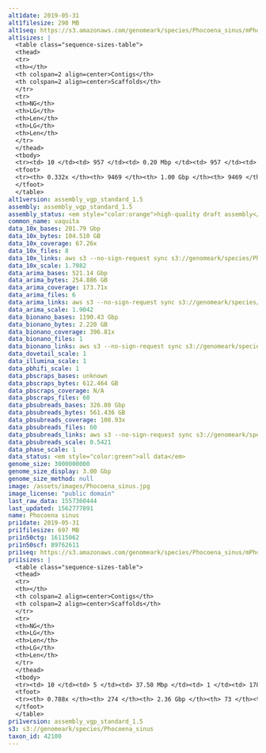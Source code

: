 ```yaml
---
alt1date: 2019-05-31
alt1filesize: 298 MB
alt1seq: https://s3.amazonaws.com/genomeark/species/Phocoena_sinus/mPhoSin1/assembly_vgp_standard_1.5/mPhoSin1.alt.asm.20190531.fasta.gz
alt1sizes: |
  <table class="sequence-sizes-table">
  <thead>
  <tr>
  <th></th>
  <th colspan=2 align=center>Contigs</th>
  <th colspan=2 align=center>Scaffolds</th>
  </tr>
  <tr>
  <th>NG</th>
  <th>LG</th>
  <th>Len</th>
  <th>LG</th>
  <th>Len</th>
  </tr>
  </thead>
  <tbody>
  <tr><td> 10 </td><td> 957 </td><td> 0.20 Mbp </td><td> 957 </td><td> 0.20 Mbp </td></tr>  <tr><td> 20 </td><td> 2973 </td><td> 0.11 Mbp </td><td> 2973 </td><td> 0.11 Mbp </td></tr>  <tr><td> 30 </td><td> 6946 </td><td> 50.89 Kbp </td><td> 6946 </td><td> 50.89 Kbp </td></tr>  <tr><td> 40 </td><td> - </td><td> - </td><td> - </td><td> - </td></tr>  <tr style="background-color:#cccccc;"><td> 50 </td><td> - </td><td> - </td><td> - </td><td> - </td></tr>  <tr><td> 60 </td><td> - </td><td> - </td><td> - </td><td> - </td></tr>  <tr><td> 70 </td><td> - </td><td> - </td><td> - </td><td> - </td></tr>  <tr><td> 80 </td><td> - </td><td> - </td><td> - </td><td> - </td></tr>  <tr><td> 90 </td><td> - </td><td> - </td><td> - </td><td> - </td></tr>  <tr><td> 100 </td><td> - </td><td> - </td><td> - </td><td> - </td></tr>  </tbody>
  <tfoot>
  <tr><th> 0.332x </th><th> 9469 </th><th> 1.00 Gbp </th><th> 9469 </th><th> 1.00 Gbp </th></tr>
  </tfoot>
  </table>
alt1version: assembly_vgp_standard_1.5
assembly: assembly_vgp_standard_1.5
assembly_status: <em style="color:orange">high-quality draft assembly</em>
common_name: vaquita
data_10x_bases: 201.79 Gbp
data_10x_bytes: 104.510 GB
data_10x_coverage: 67.26x
data_10x_files: 8
data_10x_links: aws s3 --no-sign-request sync s3://genomeark/species/Phocoena_sinus/mPhoSin1/genomic_data/10x/ .<br>
data_10x_scale: 1.7982
data_arima_bases: 521.14 Gbp
data_arima_bytes: 254.886 GB
data_arima_coverage: 173.71x
data_arima_files: 6
data_arima_links: aws s3 --no-sign-request sync s3://genomeark/species/Phocoena_sinus/mPhoSin1/genomic_data/arima/ .<br>
data_arima_scale: 1.9042
data_bionano_bases: 1190.43 Gbp
data_bionano_bytes: 2.220 GB
data_bionano_coverage: 396.81x
data_bionano_files: 1
data_bionano_links: aws s3 --no-sign-request sync s3://genomeark/species/Phocoena_sinus/mPhoSin1/genomic_data/bionano/ .<br>
data_dovetail_scale: 1
data_illumina_scale: 1
data_pbhifi_scale: 1
data_pbscraps_bases: unknown
data_pbscraps_bytes: 612.464 GB
data_pbscraps_coverage: N/A
data_pbscraps_files: 60
data_pbsubreads_bases: 326.80 Gbp
data_pbsubreads_bytes: 561.436 GB
data_pbsubreads_coverage: 108.93x
data_pbsubreads_files: 60
data_pbsubreads_links: aws s3 --no-sign-request sync s3://genomeark/species/Phocoena_sinus/mPhoSin1/genomic_data/pacbio/ . --exclude "*scraps.bam* --exclude "*ccs.bam*"<br>
data_pbsubreads_scale: 0.5421
data_phase_scale: 1
data_status: <em style="color:green">all data</em>
genome_size: 3000000000
genome_size_display: 3.00 Gbp
genome_size_method: null
image: /assets/images/Phocoena_sinus.jpg
image_license: "public domain"
last_raw_data: 1557360444
last_updated: 1562777891
name: Phocoena sinus
pri1date: 2019-05-31
pri1filesize: 697 MB
pri1n50ctg: 16115062
pri1n50scf: 89762611
pri1seq: https://s3.amazonaws.com/genomeark/species/Phocoena_sinus/mPhoSin1/assembly_vgp_standard_1.5/mPhoSin1.pri.asm.20190531.fasta.gz
pri1sizes: |
  <table class="sequence-sizes-table">
  <thead>
  <tr>
  <th></th>
  <th colspan=2 align=center>Contigs</th>
  <th colspan=2 align=center>Scaffolds</th>
  </tr>
  <tr>
  <th>NG</th>
  <th>LG</th>
  <th>Len</th>
  <th>LG</th>
  <th>Len</th>
  </tr>
  </thead>
  <tbody>
  <tr><td> 10 </td><td> 5 </td><td> 37.50 Mbp </td><td> 1 </td><td> 178.56 Mbp </td></tr>  <tr><td> 20 </td><td> 15 </td><td> 30.57 Mbp </td><td> 3 </td><td> 131.66 Mbp </td></tr>  <tr><td> 30 </td><td> 26 </td><td> 24.60 Mbp </td><td> 6 </td><td> 110.41 Mbp </td></tr>  <tr><td> 40 </td><td> 39 </td><td> 19.98 Mbp </td><td> 8 </td><td> 102.83 Mbp </td></tr>  <tr style="background-color:#cccccc;"><td> 50 </td><td> 55 </td><td style="background-color:#88ff88;"> 16.12 Mbp </td><td> 12 </td><td style="background-color:#88ff88;"> 89.76 Mbp </td></tr>  <tr><td> 60 </td><td> 76 </td><td> 12.35 Mbp </td><td> 15 </td><td> 85.25 Mbp </td></tr>  <tr><td> 70 </td><td> 106 </td><td> 7.41 Mbp </td><td> 19 </td><td> 46.87 Mbp </td></tr>  <tr><td> 80 </td><td> - </td><td> - </td><td> - </td><td> - </td></tr>  <tr><td> 90 </td><td> - </td><td> - </td><td> - </td><td> - </td></tr>  <tr><td> 100 </td><td> - </td><td> - </td><td> - </td><td> - </td></tr>  </tbody>
  <tfoot>
  <tr><th> 0.788x </th><th> 274 </th><th> 2.36 Gbp </th><th> 73 </th><th> 2.37 Gbp </th></tr>
  </tfoot>
  </table>
pri1version: assembly_vgp_standard_1.5
s3: s3://genomeark/species/Phocoena_sinus
taxon_id: 42100
---
```

